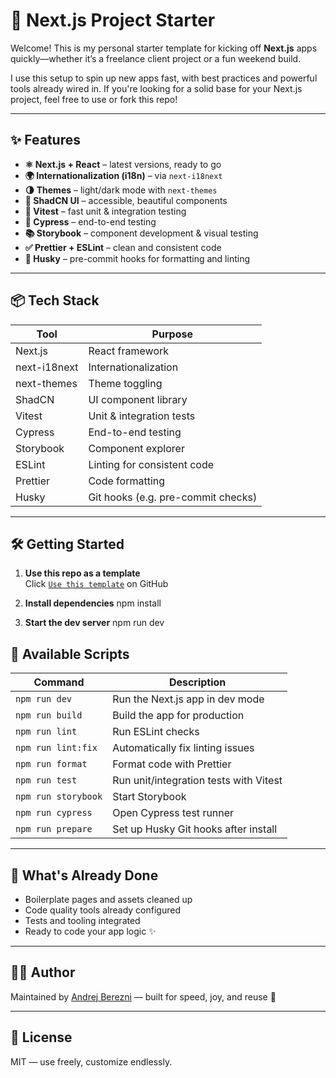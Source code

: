 # 🚀 Next.js Project Starter

Welcome! This is my personal starter template for kicking off **Next.js** apps quickly—whether it’s a freelance client project or a fun weekend build.

I use this setup to spin up new apps fast, with best practices and powerful tools already wired in. If you're looking for a solid base for your Next.js project, feel free to use or fork this repo!

---

## ✨ Features

- **⚛️ Next.js + React** – latest versions, ready to go
- **🌍 Internationalization (i18n)** – via `next-i18next`
- **🌗 Themes** – light/dark mode with `next-themes`
- **💅 ShadCN UI** – accessible, beautiful components
- **🧪 Vitest** – fast unit & integration testing
- **🧷 Cypress** – end-to-end testing
- **📚 Storybook** – component development & visual testing
- **✅ Prettier + ESLint** – clean and consistent code
- **🐶 Husky** – pre-commit hooks for formatting and linting

---

## 📦 Tech Stack

| Tool         | Purpose                            |
| ------------ | ---------------------------------- |
| Next.js      | React framework                    |
| next-i18next | Internationalization               |
| next-themes  | Theme toggling                     |
| ShadCN       | UI component library               |
| Vitest       | Unit & integration tests           |
| Cypress      | End-to-end testing                 |
| Storybook    | Component explorer                 |
| ESLint       | Linting for consistent code        |
| Prettier     | Code formatting                    |
| Husky        | Git hooks (e.g. pre-commit checks) |

---

## 🛠 Getting Started

1. **Use this repo as a template**  
   Click [`Use this template`](https://github.com/AndrejBerezni/andrejb-nextjs-starter/generate) on GitHub

2. **Install dependencies**
   npm install

3. **Start the dev server**
   npm run dev

## 🔄 Available Scripts

| Command             | Description                            |
| ------------------- | -------------------------------------- |
| `npm run dev`       | Run the Next.js app in dev mode        |
| `npm run build`     | Build the app for production           |
| `npm run lint`      | Run ESLint checks                      |
| `npm run lint:fix`  | Automatically fix linting issues       |
| `npm run format`    | Format code with Prettier              |
| `npm run test`      | Run unit/integration tests with Vitest |
| `npm run storybook` | Start Storybook                        |
| `npm run cypress`   | Open Cypress test runner               |
| `npm run prepare`   | Set up Husky Git hooks after install   |

---

## 🧹 What's Already Done

- Boilerplate pages and assets cleaned up
- Code quality tools already configured
- Tests and tooling integrated
- Ready to code your app logic ✨

---

## 🧑‍💻 Author

Maintained by [Andrej Berezni](https://github.com/AndrejBerezni) — built for speed, joy, and reuse 💙

---

## 📄 License

MIT — use freely, customize endlessly.
